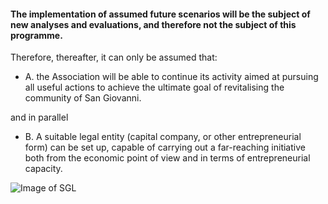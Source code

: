#### The implementation of assumed future scenarios will be the subject of new analyses and evaluations, and therefore not the subject of this programme.

Therefore, thereafter, it can only be assumed that:

* A. the Association will be able to continue its activity aimed at pursuing all useful actions to achieve the ultimate goal of revitalising the community of San Giovanni. 

and in parallel

* B. A suitable legal entity (capital company, or other entrepreneurial form) can be set up, capable of carrying out a far-reaching initiative both from the economic point of view and in terms of entrepreneurial capacity.

![Image of SGL](/jpeg/rustico_casale_e_casa_di_corte-in-vendita-a-san_giovanni_lipioni2.jpg)
